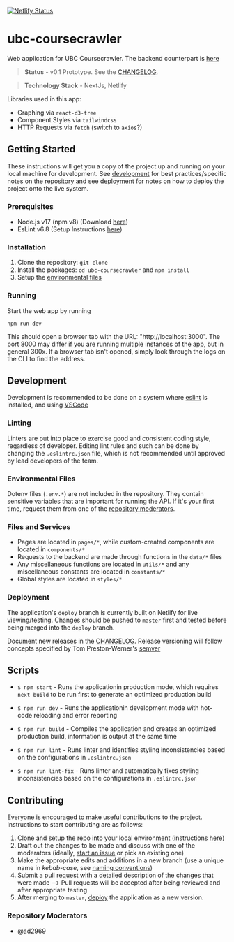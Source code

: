 [![Netlify Status](https://api.netlify.com/api/v1/badges/02608c78-070c-4cab-8281-041e9e877828/deploy-status)](https://app.netlify.com/sites/ubc-coursecrawler/deploys)

# ubc-coursecrawler
Web application for UBC Coursecrawler. The backend counterpart is [here](https://github.com/ad2969/ubc-coursecrawler-api)

> **Status** - v0.1 Prototype. See the [CHANGELOG](CHANGELOG.md).

> **Technology Stack** - NextJs, Netlify

Libraries used in this app:
- Graphing via `react-d3-tree`
- Component Styles via `tailwindcss`
- HTTP Requests via `fetch` (switch to `axios`?)

## Getting Started

These instructions will get you a copy of the project up and running on your local machine for development. See [development](#development) for best practices/specific notes on the repository and see [deployment](#deployment) for notes on how to deploy the project onto the live system.
### Prerequisites

- Node.js v17 (npm v8) (Download [here](https://nodejs.org/en/download/))
- EsLint v6.8 (Setup Instructions [here](https://eslint.org/))

### Installation

1. Clone the repository: ```git clone```
2. Install the packages: ```cd ubc-coursecrawler``` and ```npm install```
3. Setup the [environmental files](#environmental-files)

### Running

Start the web app by running

```npm run dev```

This should open a browser tab with the URL: "http://localhost:3000". The port 8000 may differ if you are running multiple instances of the app, but in general 300x. If a browser tab isn't opened, simply look through the logs on the CLI to find the address.


## Development

Development is recommended to be done on a system where [eslint](https://eslint.org/) is installed, and using [VSCode](https://code.visualstudio.com/)

### Linting

Linters are put into place to exercise good and consistent coding style, regardless of developer. Editing lint rules and such can be done by changing the `.eslintrc.json` file, which is not recommended until approved by lead developers of the team.

### Environmental Files

Dotenv files (`.env.*`) are not included in the repository. They contain sensitive variables that are important for running the API. If it's your first time, request them from one of the [repository moderators](#repository-moderators).

### Files and Services

- Pages are located in `pages/*`, while custom-created components are located in `components/*`
- Requests to the backend are made through functions in the `data/*` files
- Any miscellaneous functions are located in `utils/*` and any miscellaneous constants are located in `constants/*`
- Global styles are located in `styles/*`


### Deployment

The application's `deploy` branch is currently built on Netlify for live viewing/testing. Changes should be pushed to `master` first and tested before being merged into the `deploy` branch.

Document new releases in the [CHANGELOG](CHANGELOG.md). Release versioning will follow concepts specified by Tom Preston-Werner's [semver](https://semver.org/)


## Scripts

- `$ npm start` - Runs the applicationin production mode, which requires `next build` to be run first to generate an optimized production build

- `$ npm run dev` - Runs the applicationin development mode with hot-code reloading and error reporting

- `$ npm run build` - Compiles the application and creates an optimized production build, information is output at the same time

- `$ npm run lint` - Runs linter and identifies styling inconsistencies based on the configurations in `.eslintrc.json`

- `$ npm run lint-fix` - Runs linter and automatically fixes styling inconsistencies based on the configurations in `.eslintrc.json`


## Contributing
Everyone is encouraged to make useful contributions to the project. Instructions to start contributing are as follows:

1. Clone and setup the repo into your local environment (instructions [here](#getting-started))
2. Draft out the changes to be made and discuss with one of the moderators (ideally, [start an issue](https://github.com/ad2969/ubc-coursecrawler/issues) or pick an existing one)
3. Make the appropriate edits and additions in a new branch (use a unique name in *kebab-case*, see [naming conventions](https://namingconvention.org/git/branch-naming.html))
4. Submit a pull request with a detailed description of the changes that were made
--> Pull requests will be accepted after being reviewed and after appropriate testing
5. After merging to `master`, [deploy](#deployment) the application as a new version.

### Repository Moderators

* @ad2969
